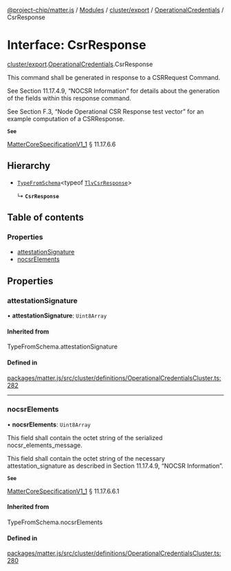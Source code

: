 [@project-chip/matter.js](../README.md) / [Modules](../modules.md) / [cluster/export](../modules/cluster_export.md) / [OperationalCredentials](../modules/cluster_export.OperationalCredentials.md) / CsrResponse

# Interface: CsrResponse

[cluster/export](../modules/cluster_export.md).[OperationalCredentials](../modules/cluster_export.OperationalCredentials.md).CsrResponse

This command shall be generated in response to a CSRRequest Command.

See Section 11.17.4.9, “NOCSR Information” for details about the generation of the fields within this response
command.

See Section F.3, “Node Operational CSR Response test vector” for an example computation of a CSRResponse.

**`See`**

[MatterCoreSpecificationV1_1](spec_export.MatterCoreSpecificationV1_1.md) § 11.17.6.6

## Hierarchy

- [`TypeFromSchema`](../modules/tlv_export.md#typefromschema)\<typeof [`TlvCsrResponse`](../modules/cluster_export.OperationalCredentials.md#tlvcsrresponse)\>

  ↳ **`CsrResponse`**

## Table of contents

### Properties

- [attestationSignature](cluster_export.OperationalCredentials.CsrResponse.md#attestationsignature)
- [nocsrElements](cluster_export.OperationalCredentials.CsrResponse.md#nocsrelements)

## Properties

### attestationSignature

• **attestationSignature**: `Uint8Array`

#### Inherited from

TypeFromSchema.attestationSignature

#### Defined in

[packages/matter.js/src/cluster/definitions/OperationalCredentialsCluster.ts:282](https://github.com/project-chip/matter.js/blob/3adaded6/packages/matter.js/src/cluster/definitions/OperationalCredentialsCluster.ts#L282)

___

### nocsrElements

• **nocsrElements**: `Uint8Array`

This field shall contain the octet string of the serialized nocsr_elements_message.

This field shall contain the octet string of the necessary attestation_signature as described in Section
11.17.4.9, “NOCSR Information”.

**`See`**

[MatterCoreSpecificationV1_1](spec_export.MatterCoreSpecificationV1_1.md) § 11.17.6.6.1

#### Inherited from

TypeFromSchema.nocsrElements

#### Defined in

[packages/matter.js/src/cluster/definitions/OperationalCredentialsCluster.ts:280](https://github.com/project-chip/matter.js/blob/3adaded6/packages/matter.js/src/cluster/definitions/OperationalCredentialsCluster.ts#L280)
